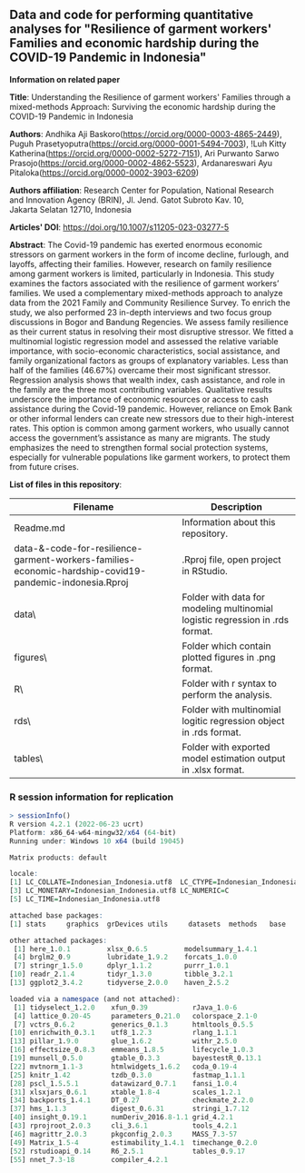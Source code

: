 ## Data and code for performing quantitative analyses for "Resilience of garment workers' Families and economic hardship during the COVID-19 Pandemic in Indonesia"

**Information on related paper**

**Title**: Understanding the Resilience of garment workers' Families
through a mixed-methods Approach: Surviving the economic hardship during
the COVID-19 Pandemic in Indonesia

**Authors**: Andhika Aji Baskoro(https://orcid.org/0000-0003-4865-2449), Puguh Prasetyoputra(https://orcid.org/0000-0001-5494-7003), !Luh Kitty Katherina(https://orcid.org/0000-0002-5272-7151), Ari Purwanto Sarwo Prasojo(https://orcid.org/0000-0002-4862-5523), Ardanareswari Ayu Pitaloka(https://orcid.org/0000-0002-3903-6209)

**Authors affiliation**: Research Center for Population, National Research and Innovation Agency (BRIN), Jl. Jend. Gatot Subroto Kav. 10, Jakarta Selatan 12710, Indonesia

**Articles' DOI**: https://doi.org/10.1007/s11205-023-03277-5

**Abstract**: The Covid-19 pandemic has exerted enormous economic stressors on garment workers in the form of income decline, furlough, and layoffs, affecting their families. However, research on family resilience among garment workers is limited, particularly in Indonesia. This study examines the factors associated with the resilience of garment workers’ families. We used a complementary mixed-methods approach to analyze data from the 2021 Family and Community Resilience Survey. To enrich the study, we also performed 23 in-depth interviews and two focus group discussions in Bogor and Bandung Regencies. We assess family resilience as their current status in resolving their most disruptive stressor. We fitted a multinomial logistic regression model and assessed the relative variable importance, with socio-economic characteristics, social assistance, and family organizational factors as groups of explanatory variables. Less than half of the families (46.67%) overcame their most significant stressor. Regression analysis shows that wealth index, cash assistance, and role in the family are the three most contributing variables. Qualitative results underscore the importance of economic resources or access to cash assistance during the Covid-19 pandemic. However, reliance on Emok Bank or other informal lenders can create new stressors due to their high-interest rates. This option is common among garment workers, who usually cannot access the government’s assistance as many are migrants. The study emphasizes the need to strengthen formal social protection systems, especially for vulnerable populations like garment workers, to protect them from future crises.

**List of files in this repository**:

| Filename                                                                                               | Description                                                                   |
|-----------------------------------------|-------------------------------|
| Readme.md                                                                                | Information about this repository.                                            |
| data-&-code-for-resilience-garment-workers-families-economic-hardship-covid19-pandemic-indonesia.Rproj | .Rproj file, open project in RStudio.                                         |
| data\\                                                                                                 | Folder with data for modeling multinomial logistic regression in .rds format. |
| figures\\                                                                                              | Folder which contain plotted figures in .png format.                          |
| R\\                                                                                                    | Folder with r syntax to perform the analysis.                                 |
| rds\\                                                                                                  | Folder with multinomial logitic regression object in .rds format.             |
| tables\\                                                                                               | Folder with exported model estimation output in .xlsx format.                 |

### R session information for replication

``` r
> sessionInfo()
R version 4.2.1 (2022-06-23 ucrt)
Platform: x86_64-w64-mingw32/x64 (64-bit)
Running under: Windows 10 x64 (build 19045)

Matrix products: default

locale:
[1] LC_COLLATE=Indonesian_Indonesia.utf8  LC_CTYPE=Indonesian_Indonesia.utf8   
[3] LC_MONETARY=Indonesian_Indonesia.utf8 LC_NUMERIC=C                         
[5] LC_TIME=Indonesian_Indonesia.utf8    

attached base packages:
[1] stats     graphics  grDevices utils     datasets  methods   base     

other attached packages:
 [1] here_1.0.1         xlsx_0.6.5         modelsummary_1.4.1
 [4] brglm2_0.9         lubridate_1.9.2    forcats_1.0.0     
 [7] stringr_1.5.0      dplyr_1.1.2        purrr_1.0.1       
[10] readr_2.1.4        tidyr_1.3.0        tibble_3.2.1      
[13] ggplot2_3.4.2      tidyverse_2.0.0    haven_2.5.2       

loaded via a namespace (and not attached):
 [1] tidyselect_1.2.0    xfun_0.39           rJava_1.0-6        
 [4] lattice_0.20-45     parameters_0.21.0   colorspace_2.1-0   
 [7] vctrs_0.6.2         generics_0.1.3      htmltools_0.5.5    
[10] enrichwith_0.3.1    utf8_1.2.3          rlang_1.1.1        
[13] pillar_1.9.0        glue_1.6.2          withr_2.5.0        
[16] effectsize_0.8.3    emmeans_1.8.5       lifecycle_1.0.3    
[19] munsell_0.5.0       gtable_0.3.3        bayestestR_0.13.1  
[22] mvtnorm_1.1-3       htmlwidgets_1.6.2   coda_0.19-4        
[25] knitr_1.42          tzdb_0.3.0          fastmap_1.1.1      
[28] pscl_1.5.5.1        datawizard_0.7.1    fansi_1.0.4        
[31] xlsxjars_0.6.1      xtable_1.8-4        scales_1.2.1       
[34] backports_1.4.1     DT_0.27             checkmate_2.2.0    
[37] hms_1.1.3           digest_0.6.31       stringi_1.7.12     
[40] insight_0.19.1      numDeriv_2016.8-1.1 grid_4.2.1         
[43] rprojroot_2.0.3     cli_3.6.1           tools_4.2.1        
[46] magrittr_2.0.3      pkgconfig_2.0.3     MASS_7.3-57        
[49] Matrix_1.5-4        estimability_1.4.1  timechange_0.2.0   
[52] rstudioapi_0.14     R6_2.5.1            tables_0.9.17      
[55] nnet_7.3-18         compiler_4.2.1 
```
